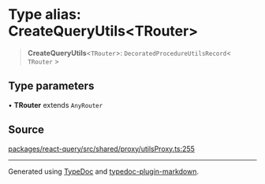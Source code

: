 # Type alias: CreateQueryUtils\<TRouter\>

> **CreateQueryUtils**\<`TRouter`\>: `DecoratedProcedureUtilsRecord`\< `TRouter` \>

## Type parameters

• **TRouter** extends `AnyRouter`

## Source

[packages/react-query/src/shared/proxy/utilsProxy.ts:255](https://github.com/trpc/trpc/blob/caccce64/packages/react-query/src/shared/proxy/utilsProxy.ts#L255)

***

Generated using [TypeDoc](https://typedoc.org) and [typedoc-plugin-markdown](https://typedoc-plugin-markdown.org).
